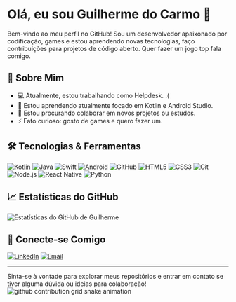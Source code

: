 # Olá, eu sou Guilherme do Carmo 👋

Bem-vindo ao meu perfil no GitHub! Sou um desenvolvedor apaixonado por codificação, games e estou aprendendo novas tecnologias, faço contribuições para projetos de código aberto. Quer fazer um jogo top fala comigo.

## 🚀 Sobre Mim

- 💻 Atualmente, estou trabalhando como Helpdesk. :(
- 🌱 Estou aprendendo atualmente focado em Kotlin e Android Studio.
- 👯 Estou procurando colaborar em novos projetos ou estudos.
- ⚡ Fato curioso: gosto de games e quero fazer um.

## 🛠️ Tecnologias & Ferramentas

[![Kotlin](https://img.shields.io/badge/Kotlin-%237F52FF.svg?logo=kotlin&logoColor=white)](#)
[![Java](https://img.shields.io/badge/Java-%23ED8B00.svg?logo=openjdk&logoColor=white)](#)
![Swift](https://img.shields.io/badge/swift-F54A2A?style=for-the-badge&logo=swift&logoColor=white)
![Android](https://img.shields.io/badge/Android-3DDC84?style=for-the-badge&logo=android&logoColor=white)
![GitHub](https://img.shields.io/badge/github-%2324292e.svg?&style=for-the-badge&logo=github&logoColor=white)
![HTML5](https://img.shields.io/badge/HTML5-E34F26?style=for-the-badge&logo=html5&logoColor=white)
![CSS3](https://img.shields.io/badge/CSS3-1572B6?style=for-the-badge&logo=css3&logoColor=white)
![Git](https://img.shields.io/badge/Git-F05032?style=for-the-badge&logo=git&logoColor=white)
![Node.js](https://img.shields.io/badge/Node.js-339933?style=for-the-badge&logo=nodedotjs&logoColor=white)
![React Native](https://img.shields.io/badge/React_Native-20232A?style=for-the-badge&logo=react&logoColor=61DAFB)
![Python](https://img.shields.io/badge/Python-3776AB?style=for-the-badge&logo=python&logoColor=white)

## 📈 Estatísticas do GitHub

![Estatísticas do GitHub de Guilherme](https://github-readme-stats.vercel.app/api?username=gui12carmo&show_icons=true&theme=radical)

## 🔗 Conecte-se Comigo

[![LinkedIn](https://img.shields.io/badge/LinkedIn-0A66C2?style=for-the-badge&logo=linkedin&logoColor=white)](www.linkedin.com/in/guilherme-vfcarmo)
[![Email](https://img.shields.io/badge/Email-D14836?style=for-the-badge&logo=gmail&logoColor=white)](mailto:guilherme.vicente@outlook.com)

---

Sinta-se à vontade para explorar meus repositórios e entrar em contato se tiver alguma dúvida ou ideias para colaboração!
![github contribution grid snake animation](https://raw.githubusercontent.com/devjosecarlosteles/devjosecarlosteles/output/github-contribution-grid-snake.svg)
